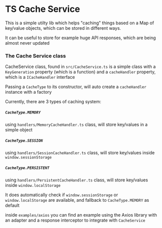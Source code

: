 # TS Cache Service

This is a simple utilty lib which helps "caching" things based on a Map of key/value objects,
which can be stored in different ways.

It can be useful to store for example huge API responses, which are being almost never updated

### The Cache Service class

CacheService class, found in `src/CacheService.ts` is a simple class with a `KeyGeneration` property (which is a function)
and a `cacheHandler` property, which is a `ICacheHandler` interface

Passing a `CacheType` to its constructor, will auto create a `cacheHandler` instance with a factory

Currently, there are 3 types of caching system:

##### `CacheType.MEMORY`

using `handlers/MemoryCacheHandler.ts` class, will store key/values in a simple object

##### `CacheType.SESSION`

using `handlers/SessionCacheHandler.ts` class, will store key/values inside `window.sessionStorage`

##### `CacheType.PERSISTENT`

using `handlers/PersistentCacheHandler.ts` class, will store key/values inside `window.localStorage`

It does automatically check if `window.sessionStorage` or `window.localStorage` are available,
and fallback to `CacheType.MEMORY` as default

inside `examples/axios` you can find an example using the Axios library with an adapter and a response interceptor to integrate with `CacheService`
